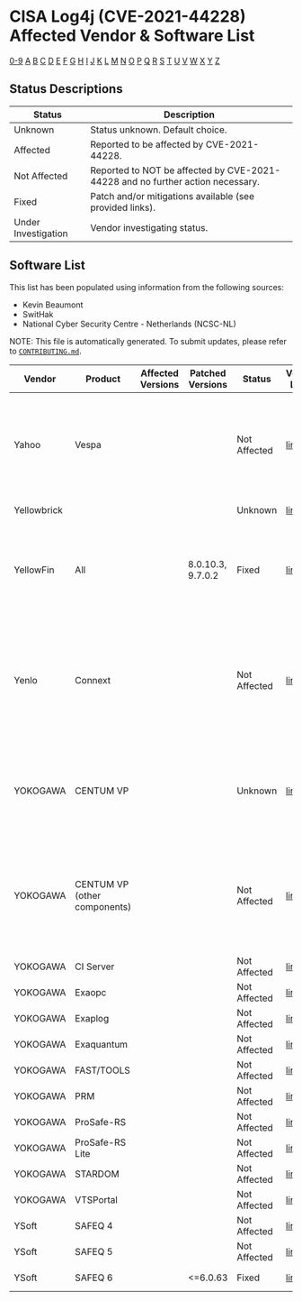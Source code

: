 # CISA Log4j (CVE-2021-44228) Affected Vendor & Software List #

[0-9](software_list_Non-Alphabet.md) [A](software_list_A.md) [B](software_list_B.md)
[C](software_list_C.md) [D](software_list_D.md) [E](software_list_E.md)
[F](software_list_F.md) [G](software_list_G.md) [H](software_list_H.md)
[I](software_list_I.md) [J](software_list_J.md) [K](software_list_K.md)
[L](software_list_L.md) [M](software_list_M.md) [N](software_list_N.md)
[O](software_list_O.md) [P](software_list_P.md) [Q](software_list_Q.md)
[R](software_list_R.md) [S](software_list_S.md) [T](software_list_T.md)
[U](software_list_U.md) [V](software_list_V.md) [W](software_list_W.md)
[X](software_list_X.md) [Y](software_list_Y.md) [Z](software_list_Z.md)

## Status Descriptions ##

| Status | Description |
| ------ | ----------- |
| Unknown | Status unknown. Default choice. |
| Affected | Reported to be affected by CVE-2021-44228. |
| Not Affected | Reported to NOT be affected by CVE-2021-44228 and no further action necessary. |
| Fixed | Patch and/or mitigations available (see provided links). |
| Under Investigation | Vendor investigating status. |

## Software List ##

This list has been populated using information from the following sources:

- Kevin Beaumont
- SwitHak
- National Cyber Security Centre - Netherlands (NCSC-NL)

NOTE: This file is automatically generated. To submit updates, please refer to
[`CONTRIBUTING.md`](CONTRIBUTING.md).

| Vendor | Product | Affected Versions | Patched Versions | Status | Vendor Links | Notes | References | Reporter | Last Updated |
| ------ | ------- | ----------------- | ---------------- | ------ | ------------ | ----- | ---------- | -------- | ------------ |
| Yahoo | Vespa |  |  | Not Affected | [link](https://blog.vespa.ai/log4j-vulnerability/) | Your Vespa application may still be affected if log4j is included in your application package. |  | [cisagov](https://github.com/cisagov/log4j-affected-db) | 2022-01-12 |
| Yellowbrick |  |  |  | Unknown | [link](https://support.yellowbrick.com/hc/en-us/articles/4412586575379-Security-Advisory-Yellowbrick-is-NOT-Affected-by-the-Log4Shell-Vulnerability) |  |  | [cisagov](https://github.com/cisagov/log4j-affected-db) | 2022-01-12 |
| YellowFin | All |  | 8.0.10.3, 9.7.0.2 | Fixed | [link](https://community.yellowfinbi.com/announcement/notice-critical-vulnerability-in-log4j2) | v7 and v6 releases are not affected unless you have manually upgraded to Log4j2. |  | [cisagov](https://github.com/cisagov/log4j-affected-db) | 2022-01-12 |
| Yenlo | Connext |  |  | Not Affected | [link](https://www.yenlo.com/news/vulnerability-code-log4shell-log4j2/) | Connext Platform (Managed WSO2 Cloud) and all underlying middleware components are not vulnerable. |  | [cisagov](https://github.com/cisagov/log4j-affected-db) | 2022-01-12 |
| YOKOGAWA | CENTUM VP |  |  | Unknown | [link](https://www.yokogawa.com/us/solutions/products-platforms/announcements/important-notice/log4shell/) | Unified Gateway Station (UGS2) Standard Function R6.06.00 or earlier. |  | [cisagov](https://github.com/cisagov/log4j-affected-db) | 2021-12-22 |
| YOKOGAWA | CENTUM VP (other components) |  |  | Not Affected | [link](https://www.yokogawa.com/us/solutions/products-platforms/announcements/important-notice/log4shell/) | Unified Gateway Station (UGS2) Standard Function R6.06.00 or earlier is still under investigation. |  | [cisagov](https://github.com/cisagov/log4j-affected-db) | 2021-12-22 |
| YOKOGAWA | CI Server |  |  | Not Affected | [link](https://www.yokogawa.com/us/solutions/products-platforms/announcements/important-notice/log4shell/) |  |  | [cisagov](https://github.com/cisagov/log4j-affected-db) | 2021-12-22 |
| YOKOGAWA | Exaopc |  |  | Not Affected | [link](https://www.yokogawa.com/us/solutions/products-platforms/announcements/important-notice/log4shell/) |  |  | [cisagov](https://github.com/cisagov/log4j-affected-db) | 2021-12-22 |
| YOKOGAWA | Exaplog |  |  | Not Affected | [link](https://www.yokogawa.com/us/solutions/products-platforms/announcements/important-notice/log4shell/) |  |  | [cisagov](https://github.com/cisagov/log4j-affected-db) | 2021-12-22 |
| YOKOGAWA | Exaquantum |  |  | Not Affected | [link](https://www.yokogawa.com/us/solutions/products-platforms/announcements/important-notice/log4shell/) |  |  | [cisagov](https://github.com/cisagov/log4j-affected-db) | 2021-12-22 |
| YOKOGAWA | FAST/TOOLS |  |  | Not Affected | [link](https://www.yokogawa.com/us/solutions/products-platforms/announcements/important-notice/log4shell/) |  |  | [cisagov](https://github.com/cisagov/log4j-affected-db) | 2021-12-22 |
| YOKOGAWA | PRM |  |  | Not Affected | [link](https://www.yokogawa.com/us/solutions/products-platforms/announcements/important-notice/log4shell/) |  |  | [cisagov](https://github.com/cisagov/log4j-affected-db) | 2021-12-22 |
| YOKOGAWA | ProSafe-RS |  |  | Not Affected | [link](https://www.yokogawa.com/us/solutions/products-platforms/announcements/important-notice/log4shell/) |  |  | [cisagov](https://github.com/cisagov/log4j-affected-db) | 2021-12-22 |
| YOKOGAWA | ProSafe-RS Lite |  |  | Not Affected | [link](https://www.yokogawa.com/us/solutions/products-platforms/announcements/important-notice/log4shell/) |  |  | [cisagov](https://github.com/cisagov/log4j-affected-db) | 2021-12-22 |
| YOKOGAWA | STARDOM |  |  | Not Affected | [link](https://www.yokogawa.com/us/solutions/products-platforms/announcements/important-notice/log4shell/) |  |  | [cisagov](https://github.com/cisagov/log4j-affected-db) | 2021-12-22 |
| YOKOGAWA | VTSPortal |  |  | Not Affected | [link](https://www.yokogawa.com/us/solutions/products-platforms/announcements/important-notice/log4shell/) |  |  | [cisagov](https://github.com/cisagov/log4j-affected-db) | 2021-12-22 |
| YSoft | SAFEQ 4 |  |  | Not Affected | [link](https://www.ysoft.com/getattachment/Products/Security/Standards-Compliance/text/Information-Security-Policy-Statement/YSOFT-SAFEQ-LOG4J-VULNERABILITY-PRODUCT-UPDATE-WORKAROUND-1.pdf) |  |  | [cisagov](https://github.com/cisagov/log4j-affected-db) | 2022-02-01 |
| YSoft | SAFEQ 5 |  |  | Not Affected | [link](https://www.ysoft.com/getattachment/Products/Security/Standards-Compliance/text/Information-Security-Policy-Statement/YSOFT-SAFEQ-LOG4J-VULNERABILITY-PRODUCT-UPDATE-WORKAROUND-1.pdf) |  |  | [cisagov](https://github.com/cisagov/log4j-affected-db) | 2022-02-01 |
| YSoft | SAFEQ 6 |  | &lt;=6.0.63 | Fixed | [link](https://www.ysoft.com/getattachment/Products/Security/Standards-Compliance/text/Information-Security-Policy-Statement/YSOFT-SAFEQ-LOG4J-VULNERABILITY-PRODUCT-UPDATE-WORKAROUND-1.pdf) |  |  | [cisagov](https://github.com/cisagov/log4j-affected-db) | 2022-02-01 |

